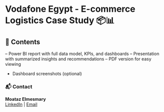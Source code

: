 # Vodafone Egypt - E-commerce Logistics Case Study 📦📊

## 📁 Contents

– Power BI report with full data model, KPIs, and dashboards
– Presentation with summarized insights and recommendations
– PDF version for easy viewing
- Dashboard screenshots (optional)

### 📬 Contact
**Moataz Elmesmary**  
[LinkedIn](https://www.linkedin.com/in/moatazelmesmary/) | [Email](mailto:moataz.mesmary@email.com)
